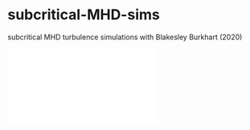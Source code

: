 # subcritical-MHD-sims
subcritical MHD turbulence simulations with Blakesley Burkhart (2020)


<embed src=writeup/writeup.pdf type="application/pdf">

